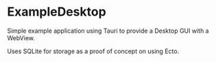# ExampleDesktop

Simple example application using Tauri to provide a Desktop GUI with a WebView.

Uses SQLite for storage as a proof of concept on using Ecto.